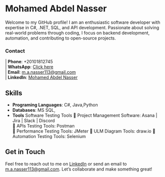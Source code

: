 # Mohamed Abdel Nasser

Welcome to my GitHub profile! I am an enthusiastic software developer with expertise in C#, .NET, SQL, and API development. Passionate about solving real-world problems through coding, I focus on backend development, automation, and contributing to open-source projects.



### Contact 
| **Phone**: +20101812745  
| **WhatsApp**: [Click here](http://wa.me/+201018127745)  
| **Email**: [m.a.nasser113@gmail.com](mailto:m.a.nasser113@gmail.com)  
| **LinkedIn**: [Mohamed Abdel Nasser](https://www.linkedin.com/in/mohamed-abdel-nasser-75014019a/)  



## Skills

- **Programing Languages**: C#, Java,Python
- **Databases**: MS SQL, 
- **Tools**
      	Software Testing Tools 
            	Project Management Software: Asana | Jira | Slack | Discord 				 
            	APIs Testing Tools: Postman 							
            	Performance Testing Tools: JMeter 
            	ULM Diagram Tools: draw.io
            	Automation Testing Tools: Selenium 


## Get in Touch

Feel free to reach out to me on [LinkedIn](https://www.linkedin.com/in/mohamed-abdel-nasser) or send an email to [m.a.nasser113@gmail.com](mailto:m.a.nasser113@gmail.com). Let’s collaborate and make something great!

